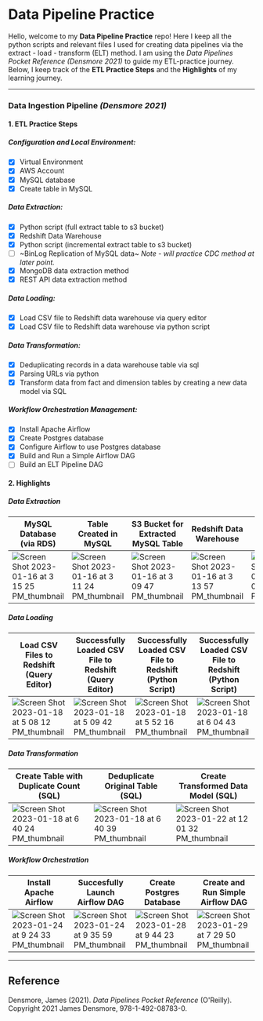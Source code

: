 # Data Pipeline Practice

Hello, welcome to my **Data Pipeline Practice** repo! Here I keep all the python scripts and relevant files I used for creating data pipelines via the  extract - load - transform (ELT) method. I am using the *Data Pipelines Pocket Reference (Densmore 2021)* to guide my ETL-practice journey. Below, I keep track of the **ETL Practice Steps** and the **Highlights** of my learning journey.

-----------
### Data Ingestion Pipeline *(Densmore 2021)*
#### **1. ETL Practice Steps**
##### Configuration and Local Environment:
- [x] Virtual Environment
- [x] AWS Account
- [x] MySQL database
- [x] Create table in MySQL
##### Data Extraction:
- [X] Python script (full extract table to s3 bucket)
- [x] Redshift Data Warehouse
- [x] Python script (incremental extract table to s3 bucket)
- [ ] ~BinLog Replication of MySQL data~ *Note - will practice CDC method at later point.*
- [x] MongoDB data extraction method 
- [x] REST API data extraction method
##### Data Loading:
- [x] Load CSV file to Redshift data warehouse via query editor
- [x] Load CSV file to Redshift data warehouse via python script
##### Data Transformation:
- [x] Deduplicating records in a data warehouse table via sql
- [x] Parsing URLs via python
- [x] Transform data from fact and dimension tables by creating a new data model via SQL
##### Workflow Orchestration Management:
- [x] Install Apache Airflow
- [x] Create Postgres database
- [x] Configure Airflow to use Postgres database
- [x] Build and Run a Simple Airflow DAG
- [ ] Build an ELT Pipeline DAG

#### **2. Highlights**
##### Data Extraction
| MySQL Database (via RDS) | Table Created in MySQL | S3 Bucket for Extracted MySQL Table | Redshift Data Warehouse | MongoDB Database |
| ----------- | ----------- | ----------- | ----------- | ----------- |
|![Screen Shot 2023-01-16 at 3 15 25 PM_thumbnail](https://user-images.githubusercontent.com/95442334/212779243-44f39162-5dfa-4ce3-8ba4-815015b28649.jpg)| ![Screen Shot 2023-01-16 at 3 11 24 PM_thumbnail](https://user-images.githubusercontent.com/95442334/212779266-612b5bc3-8161-467d-9af4-ec3b5bc16f08.jpg)| ![Screen Shot 2023-01-16 at 3 09 47 PM_thumbnail](https://user-images.githubusercontent.com/95442334/212779292-b5a11716-516d-4708-a4f6-b0f0e190abb9.jpg)| ![Screen Shot 2023-01-16 at 3 13 57 PM_thumbnail](https://user-images.githubusercontent.com/95442334/212779308-c373926b-c728-4eff-a0a6-0fbf012d2d79.jpg)| ![Screen Shot 2023-01-16 at 3 08 03 PM_thumbnail](https://user-images.githubusercontent.com/95442334/212779320-a295a713-4209-481b-88fc-f7393224b49e.jpg)|

##### Data Loading
| Load CSV Files to Redshift (Query Editor) | Successfully Loaded CSV File to Redshift (Query Editor) | Successfully Loaded CSV File to Redshift (Python Script)| Successfully Loaded CSV File to Redshift (Python Script)|
| ----------- | ----------- | ----------- | ----------- |
|![Screen Shot 2023-01-18 at 5 08 12 PM_thumbnail](https://user-images.githubusercontent.com/95442334/213332303-b4d053b1-a104-4f5c-bfed-133bb6f804af.jpg)|![Screen Shot 2023-01-18 at 5 09 42 PM_thumbnail](https://user-images.githubusercontent.com/95442334/213332580-e8a7c6c0-9548-4af9-8d8e-d18e3d0e44aa.jpg)|![Screen Shot 2023-01-18 at 5 52 16 PM_thumbnail](https://user-images.githubusercontent.com/95442334/213337144-78f19114-047a-4116-b67c-a54c44d113fb.jpg)|![Screen Shot 2023-01-18 at 6 04 43 PM_thumbnail](https://user-images.githubusercontent.com/95442334/213338518-a3fce05b-c13a-45f8-a4d4-b97cfca19a3d.jpg)|

##### Data Transformation
| Create Table with Duplicate Count (SQL) | Deduplicate Original Table (SQL) | Create Transformed Data Model (SQL) |
| ----------- | ----------- | ----------- |
|![Screen Shot 2023-01-18 at 6 40 24 PM_thumbnail](https://user-images.githubusercontent.com/95442334/213343115-612e9c91-3e3e-46dc-a8b1-d3bbb22f8fa7.jpg)|![Screen Shot 2023-01-18 at 6 40 39 PM_thumbnail](https://user-images.githubusercontent.com/95442334/213343139-b0eaf1d9-2bb4-442f-831d-3c347a0a2c4e.jpg)|![Screen Shot 2023-01-22 at 12 01 32 PM_thumbnail](https://user-images.githubusercontent.com/95442334/213937775-b7b68f86-4fb4-43de-a41f-41a5940662da.jpg)|

##### Workflow Orchestration
| Install Apache Airflow | Succesfully Launch Airflow DAG | Create Postgres Database | Create and Run Simple Airflow DAG |
| ----------- | ----------- | ----------- | ----------- |
|![Screen Shot 2023-01-24 at 9 24 33 PM_thumbnail](https://user-images.githubusercontent.com/95442334/214487055-eeadb4a1-e1ef-455e-a98d-adc297b00581.jpg)|![Screen Shot 2023-01-24 at 9 35 59 PM_thumbnail](https://user-images.githubusercontent.com/95442334/215308488-1d525db0-4672-4e40-8639-157cc8536a28.jpg)|![Screen Shot 2023-01-28 at 9 44 23 PM_thumbnail](https://user-images.githubusercontent.com/95442334/215308523-8ddcf50f-2515-4d54-9189-d297b6b722be.jpg)|![Screen Shot 2023-01-29 at 7 29 50 PM_thumbnail](https://user-images.githubusercontent.com/95442334/215382072-42640e23-7b2a-4822-98a8-c5fde7b12b95.jpg)|





-----------
## Reference
Densmore, James (2021). *Data Pipelines Pocket Reference* (O'Reilly). Copyright 2021 James Densmore, 978-1-492-08783-0.
